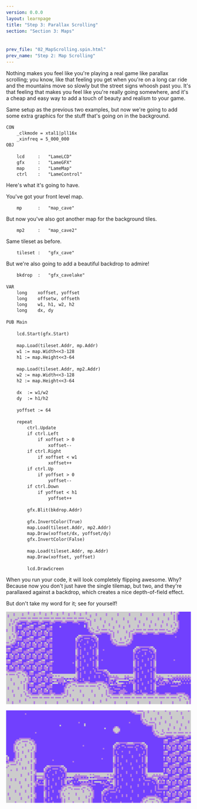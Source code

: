 ```yaml
---
version: 0.0.0
layout: learnpage
title: "Step 3: Parallax Scrolling"
section: "Section 3: Maps"


prev_file: "02_MapScrolling.spin.html"
prev_name: "Step 2: Map Scrolling"
---
```


Nothing makes you feel like you're playing a real game like parallax scrolling; you know, like that feeling you get when you're on a long car ride and the mountains move so slowly but the street signs whoosh past you. It's that feeling that makes you feel like you're really going somewhere, and it's a cheap and easy way to add a touch of beauty and realism to your game.

Same setup as the previous two examples, but now we're going to add some extra graphics for the stuff that's going on in the background.

    CON
        _clkmode = xtal1|pll16x
        _xinfreq = 5_000_000
    OBJ

        lcd     :   "LameLCD"
        gfx     :   "LameGFX"
        map     :   "LameMap"
        ctrl    :   "LameControl"

Here's what it's going to have.

You've got your front level map.

        mp      :   "map_cave"

But now you've also got another map for the background tiles.

        mp2     :   "map_cave2"

Same tileset as before.

        tileset :   "gfx_cave"

But we're also going to add a beautiful backdrop to admire!

        bkdrop  :   "gfx_cavelake"

    VAR
        long    xoffset, yoffset
        long    offsetw, offseth
        long    w1, h1, w2, h2
        long    dx, dy

    PUB Main

        lcd.Start(gfx.Start)

        map.Load(tileset.Addr, mp.Addr)
        w1 := map.Width<<3-128
        h1 := map.Height<<3-64

        map.Load(tileset.Addr, mp2.Addr)
        w2 := map.Width<<3-128
        h2 := map.Height<<3-64

        dx  := w1/w2
        dy  := h1/h2

        yoffset := 64

        repeat
            ctrl.Update
            if ctrl.Left
                if xoffset > 0
                    xoffset--
            if ctrl.Right
                if xoffset < w1
                    xoffset++
            if ctrl.Up
                if yoffset > 0
                    yoffset--
            if ctrl.Down
                if yoffset < h1
                    yoffset++

            gfx.Blit(bkdrop.Addr)

            gfx.InvertColor(True)
            map.Load(tileset.Addr, mp2.Addr)
            map.Draw(xoffset/dx, yoffset/dy)
            gfx.InvertColor(False)

            map.Load(tileset.Addr, mp.Addr)
            map.Draw(xoffset, yoffset)

            lcd.DrawScreen

When you run your code, it will look completely flipping awesome. Why? Because now you don't just have the single tilemap, but two, and they're parallaxed against a backdrop, which creates a nice depth-of-field effect.

But don't take my word for it; see for yourself!

![I mean, seriously, how awesome.](screenshots/pic5.png)

![Look at that eye-popping display!](screenshots/pic9.png)

